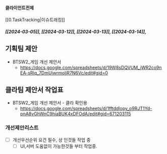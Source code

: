 

#### 클라이언트전체


[[0.TaskTracking|이슈트래킹]] 

##### [[2024-03-05]], [[2024-03-12]], [[2024-03-13]], [[2024-03-14]], 

## 기획팀 제안
- BTSW2_게임 개선 제안서
	- https://docs.google.com/spreadsheets/d/19W8sDQVUM_jWR2co9nEA-sRlq_7DmUiwrmoljR7N6Vc/edit#gid=0


## 클라팀 제안서 작업표
- BTSW2_게임 개선 제안서 - 클라 확인용
	- https://docs.google.com/spreadsheets/d/1fftddlopy_o9RJT1Yd-pnA8vGhWnC9hiaBUK4xDFOdA/edit#gid=671203115


### 개선제안리스트 
- [ ] 개선우선순위 요건 필수, 상 인것들 작업 중
	- [ ] UI,서버 도움없이 가능한것들 부터 작업중.